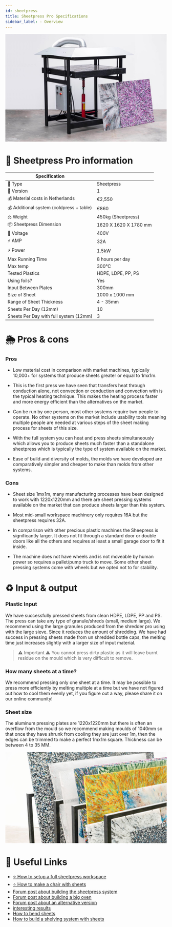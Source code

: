 ```yaml
---
id: sheetpress
title: Sheetpress Pro Specifications
sidebar_label: - Overview
---
```



<style>
:root {
  --highlight: #f29094;
  --hover: #f29094;
}
</style>

![Sheetpress](assets/sheetpress.jpg)


# 📓 Sheetpress Pro information
| Specification                                 |             |
|--------------------------------------|-----------------------|
| 📓 Type                               | Sheetpress              |
| 💎 Version                            | 1                     |
| 💰 Material costs in Netherlands    | €2,550                |
| 💰 Additional system (coldpress + table)   | €860                  |
| ⚖️ Weight                             | 450kg (Sheetpress)    |
| 📦 Sheetpress Dimension               | 1620 X 1620 X 1780 mm |
| 🔌 Voltage                            | 400V                  |
| ⚡️ AMP                                | 32A                   |
| ⚡️ Power                              | 1.5kW                 |
| Max Running Time                     | 8 hours per day       |
| Max temp                             | 300°C                 |
| Tested Plastics                      | HDPE, LDPE, PP, PS    |
| Using foils?                         | Yes                   |
| Input Between Plates                 | 300mm                 |
| Size of Sheet                        | 1000 x 1000 mm        |
| Range of Sheet Thickness             | 4 - 35mm              |
| Sheets Per Day (12mm)                | 10                    |
| Sheets Per Day with full system (12mm)  | 3                    |

# 🌦 Pros & cons

### Pros

* Low material cost in comparison with market machines, typically 10,000+ for systems that produce sheets greater or equal to  1mx1m.

* This is the first press we have seen that transfers heat through conduction alone, not convection or conduction and convection with is the typical heating technique. This makes the heating process faster and more energy efficient than the alternatives on the market.

* Can be run by one person, most other systems require two people to operate.  No other systems on the market include usability tools meaning multiple people are needed at various steps of the sheet making process for sheets of this size.

* With the full system you can heat and press sheets simultaneously which allows you to produce sheets much faster than a standalone sheetpress which is typically the type of system available on the market.

* Ease of build and diversity of molds, the molds we have developed are comparatively simpler and cheaper to make than molds from other systems.

### Cons

* Sheet size 1mx1m, many manufacturing processes have been designed to work with 1220x1220mm and there are sheet pressing systems available on the market that can produce sheets larger than this system.

* Most mid-small workspace machinery only requires 16A but the sheetpress requires 32A.
* In comparison with other precious plastic machines the Sheepress is significantly larger. It does not fit through a standard door or double doors like all the others and requires at least a small garage door to fit it inside.

* The machine does not have wheels and is not moveable by human power so requires a pallet/pump truck to move. Some other sheet pressing systems come with wheels but we opted not to for stability.

# ♻️ Input & output

### Plastic Input

We have successfully pressed sheets from clean HDPE, LDPE, PP and PS. The press can take any type of granule/shreds (small, medium large). We recommend using the large granules produced from the shredder pro using with the large sieve. Since it reduces the amount of shredding. We have had success in pressing sheets made from un shredded bottle caps, the melting time just increases slightly with a larger size of input material.

 > ⚠️ Important ⚠️ You cannot press dirty plastic as it will leave burnt residue on the mould which is very difficult to remove.

### How many sheets at a time?

We recommend pressing only one sheet at a time. It may be possible to press more efficiently by melting multiple at a time but we have not figured out how to cool them evenly yet, if you figure out a way, please share it on our online community!  

### Sheet size

The aluminum pressing plates are 1220x1220mm but there is often an overflow from the mould so we recommend making moulds of 1040mm so that once they have shrunk from cooling they are just over 1m, then the edges can be trimmed to make a perfect 1mx1m square. Thickness can be between 4 to 35 MM.


![Shredder](assets/build/sheetpress-sheets.jpg)


# 🙌 Useful Links

* [⭐️ How to setup a full sheetpress workspace](spaces/sheetpress)
* [⭐️ How to make a chair with sheets](https://community.preciousplastic.com/how-to/make-a-chair-with-bent-sheets)
* [Forum post about building the sheetpress system](https://davehakkens.nl/community/forums/topic/v4-sheet-press-system/)
* [Forum post about building a big oven](https://davehakkens.nl/community/forums/topic/sheet-press-mould-oven/)
* [Forum post about an alternative version](https://davehakkens.nl/community/forums/topic/v4-sheet-press-system/)
* [interesting results](https://davehakkens.nl/community/forums/topic/v4-sheets-interesting-results/)
* [How to bend sheets](https://community.preciousplastic.com/how-to/bend-plastic-sheets)
* [How to build a shelving system with sheets](https://community.preciousplastic.com/how-to/build-a-shelving-system)
